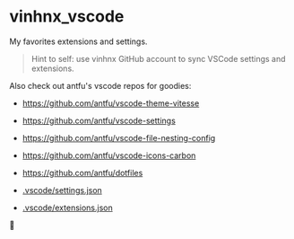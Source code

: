 # vinhnx_vscode

My favorites extensions and settings. 

> Hint to self: use vinhnx GitHub account to sync VSCode settings and extensions.

Also check out antfu's vscode repos for goodies:
+ https://github.com/antfu/vscode-theme-vitesse
+ https://github.com/antfu/vscode-settings
+ https://github.com/antfu/vscode-file-nesting-config
+ https://github.com/antfu/vscode-icons-carbon
+ https://github.com/antfu/dotfiles

+ [.vscode/settings.json](https://github.com/vinhnx/vinhnx_vscode/blob/main/.vscode/settings.json)
+ [.vscode/extensions.json](https://github.com/vinhnx/vinhnx_vscode/blob/main/.vscode/extensions.json)

🚀
